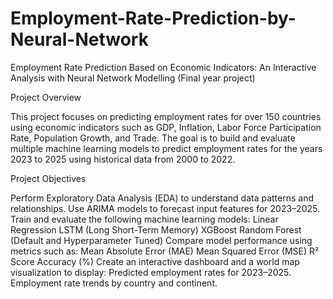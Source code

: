 # Employment-Rate-Prediction-by-Neural-Network
Employment Rate Prediction Based on Economic Indicators: An Interactive Analysis with Neural Network Modelling (Final year project)

Project Overview

This project focuses on predicting employment rates for over 150 countries using economic indicators such as GDP, Inflation, Labor Force Participation Rate, Population Growth, and Trade. The goal is to build and evaluate multiple machine learning models to predict employment rates for the years 2023 to 2025 using historical data from 2000 to 2022.

Project Objectives

Perform Exploratory Data Analysis (EDA) to understand data patterns and relationships.
Use ARIMA models to forecast input features for 2023–2025.
Train and evaluate the following machine learning models:
Linear Regression
LSTM (Long Short-Term Memory)
XGBoost
Random Forest (Default and Hyperparameter Tuned)
Compare model performance using metrics such as:
Mean Absolute Error (MAE)
Mean Squared Error (MSE)
R² Score
Accuracy (%)
Create an interactive dashboard and a world map visualization to display:
Predicted employment rates for 2023–2025.
Employment rate trends by country and continent.
